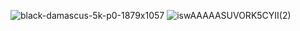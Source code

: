 
![black-damascus-5k-p0-1879x1057](https://github.com/user-attachments/assets/88702230-4fe5-4239-8251-af0cb51b4d33)
![iswAAAAASUVORK5CYII(2)](https://github.com/user-attachments/assets/d44d4087-b90f-4628-ab86-75dc6a72207b)
